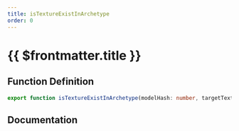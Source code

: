 ```yaml
---
title: isTextureExistInArchetype
order: 0
---
```


# {{ $frontmatter.title }}

## Function Definition

```ts
export function isTextureExistInArchetype(modelHash: number, targetTextureName: string): boolean;
```

## Documentation

<!--@include: ./parts/isTextureExistInArchetype.md-->
